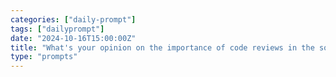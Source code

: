 ```yaml
---
categories: ["daily-prompt"]
tags: ["dailyprompt"]
date: "2024-10-16T15:00:00Z"
title: "What's your opinion on the importance of code reviews in the software development process?"
type: "prompts"
---
```

